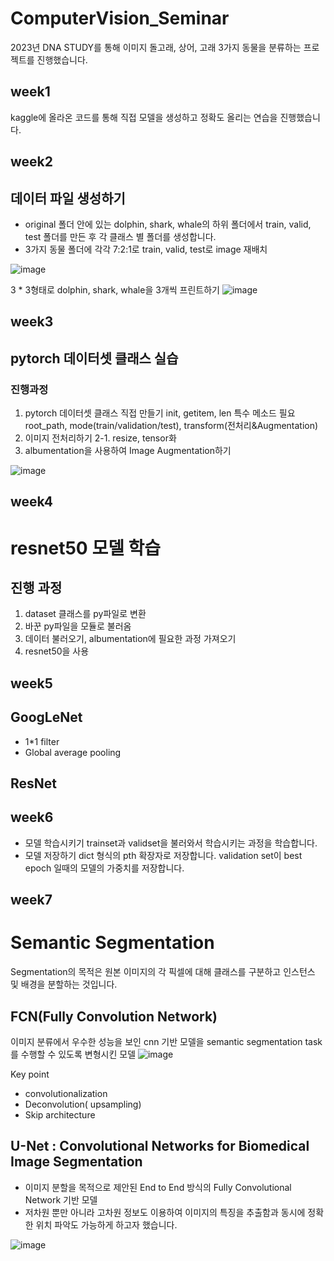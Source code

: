 # ComputerVision_Seminar


2023년 DNA STUDY를 통해 이미지 돌고래, 상어, 고래 3가지 동물을 분류하는 프로젝트를 진행했습니다.

## week1
kaggle에 올라온 코드를 통해 직접 모델을 생성하고 정확도 올리는 연습을 진행했습니다.

## week2 
## 데이터 파일 생성하기

+ original 폴더 안에 있는 dolphin, shark, whale의 하위 폴더에서 train, valid, test 폴더를 만든 후 각 클래스 별 폴더를 생성합니다.
+ 3가지 동물 폴더에 각각 7:2:1로 train, valid, test로 image 재배치

![image](https://user-images.githubusercontent.com/103898937/222076254-4e94ac1d-aa6b-4541-8022-ffb20e9f605d.png)


3 * 3형태로 dolphin, shark, whale을 3개씩 프린트하기 
![image](https://user-images.githubusercontent.com/103898937/222054173-ee309e3f-634e-4082-9e24-4a559d228da9.png)

## week3
## pytorch 데이터셋 클래스 실습
### 진행과정
1. pytorch 데이터셋 클래스 직접 만들기
  init, getitem, len 특수 메소드 필요
  root_path, mode(train/validation/test), transform(전처리&Augmentation)
2. 이미지 전처리하기
  2-1. resize, tensor화 
3. albumentation을 사용하여 Image Augmentation하기

![image](https://user-images.githubusercontent.com/103898937/222055876-d2c7227e-d2d1-4c13-b076-758c41a375ec.png)

## week4
# resnet50 모델 학습
## 진행 과정

1. dataset 클래스를 py파일로 변환
2. 바꾼 py파일을 모듈로 불러옴
3. 데이터 불러오기, albumentation에 필요한 과정 가져오기
4. resnet50을 사용

## week5

## GoogLeNet
- 1*1 filter
- Global average pooling
## ResNet

## week6
- 모델 학습시키기
  trainset과 validset을 불러와서 학습시키는 과정을 학습합니다.
- 모델 저장하기
  dict 형식의 pth 확장자로 저장합니다.
  validation set이 best epoch 일때의 모델의 가중치를 저장합니다.


## week7
# Semantic Segmentation
Segmentation의 목적은 원본 이미지의 각 픽셀에 대해 클래스를 구분하고 인스턴스 및 배경을 분할하는 것입니다.
## FCN(Fully Convolution Network)
이미지 분류에서 우수한 성능을 보인 cnn 기반 모델을 semantic segmentation task를 수행할 수 있도록 변형시킨 모델
![image](https://user-images.githubusercontent.com/103898937/224943385-380e8f25-3b90-4b14-bded-eb6f28e2ee81.png)

Key point

- convolutionalization
- Deconvolution( upsampling)
- Skip architecture


## U-Net : Convolutional Networks for Biomedical Image Segmentation
- 이미지 분할을 목적으로 제안된 End to End 방식의 Fully Convolutional Network 기반 모델
- 저차원 뿐만 아니라 고차원 정보도 이용하여 이미지의 특징을 추출함과 동시에 정확한 위치 파악도 가능하게 하고자 했습니다.

![image](https://user-images.githubusercontent.com/103898937/224943982-4c90f4cb-9971-4ac1-8763-3ac39df68262.png)
